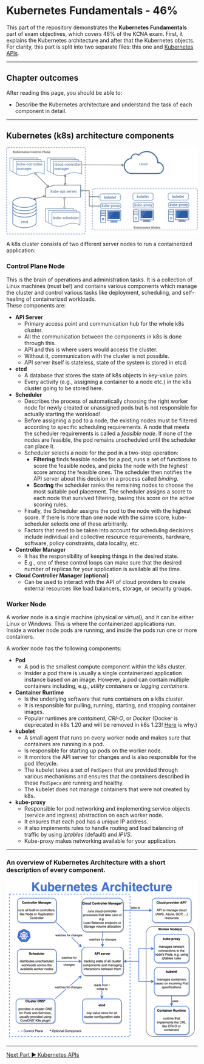 # Kubernetes Fundamentals - 46%
This part of the repository demonstrates the **Kubernetes Fundamentals** part of exam objectives, which covers 46% of the KCNA exam. First, it explains the Kubernetes architecture and after that the Kubernetes objects.  
For clarity, this part is split into two separate files: this one and [Kubernetes APIs](./03.1_kubernetes-objects.md).

---

## Chapter outcomes
After reading this page, you should be able to:
- Describe the Kubernetes architecture and understand the task of each component in detail.

---

## Kubernetes (k8s) architecture components
![Kubernetes Architecture](./00_images/k8s-architecture.png)

A k8s cluster consists of two different server nodes to run a containerized application:  

### Control Plane Node
This is the brain of operations and administration tasks. It is a collection of Linux machines (must be!) and contains various components which manage the cluster and control various tasks like deployment, scheduling, and self-healing of containerized workloads.  
These components are:
- **API Server**
  - Primary access point and communication hub for the whole k8s cluster.
  - All the communication between the components in k8s is done through this.
  - API and this is where users would access the cluster.
  - Without it, communication with the cluster is not possible.
  - API server itself is stateless, state of the system is stored in etcd.
- **etcd**
  - A database that stores the state of k8s objects in key-value pairs.
  - Every activity (e.g., assigning a container to a node etc.) in the k8s cluster going to be stored here.
- **Scheduler**
  - Describes the process of automatically choosing the right worker node for newly created or unassigned pods but is not responsible for actually starting the workload!
  - Before assigning a pod to a node, the existing nodes must be filtered according to specific scheduling requirements. A node that meets the scheduler requirements is called a *feasible node*. If none of the nodes are feasible, the pod remains unscheduled until the scheduler can place it.
  - Scheduler selects a node for the pod in a two-step operation:
    - **Filtering** finds feasible nodes for a pod, runs a set of functions to score the feasible nodes, and picks the node with the highest score among the feasible ones. The scheduler then notifies the API server about this decision in a process called *binding*.
    - **Scoring** the scheduler ranks the remaining nodes to choose the most suitable pod placement. The scheduler assigns a score to each node that survived filtering, basing this score on the active scoring rules.
  - Finally, the Scheduler assigns the pod to the node with the highest score. If there is more than one node with the same score, kube-scheduler selects one of these arbitrarily.
  - Factors that need to be taken into account for scheduling decisions include individual and collective resource requirements, hardware, software, policy constraints, data locality, etc.
- **Controller Manager**
  - It has the responsibility of keeping things in the desired state.
  - E.g., one of these control loops can make sure that the desired number of replicas for your application is available all the time.
- **Cloud Controller Manager (optional)**
  - Can be used to interact with the API of cloud providers to create external resources like load balancers, storage, or security groups.

### Worker Node
A worker node is a single machine (physical or virtual), and it can be either Linux or Windows. This is where the containerized applications run.  
Inside a worker node pods are running, and inside the pods run one or more containers.

A worker node has the following components:
- **Pod**
  - A pod is the smallest compute component within the k8s cluster.
  - Insider a pod there is usually a single containerized application instance based on an image. However, a pod can contain multiple containers including, e.g., *utility containers* or *logging containers*.
- **Container Runtime**
  - Is the underlying software that runs containers on a k8s cluster.
  - It is responsible for pulling, running, starting, and stopping container images.
  - Popular runtimes are *containerd*, *CRI-O*, or *Docker* (Docker is deprecated in k8s 1.20 and will be removed in k8s 1.23! [Here](https://kubernetes.io/blog/2020/12/02/dont-panic-kubernetes-and-docker/) is why.)
- **kubelet**
  - A small agent that runs on every worker node and makes sure that containers are running in a pod.
  - Is responsible for starting up pods on the worker node.
  - It monitors the API server for changes and is also responsible for the pod lifecycle.
  - The kubelet takes a set of `PodSpecs` that are provided through various mechanisms and ensures that the containers described in these `PodSpecs` are running and healthy.
  - The kubelet does not manage containers that were not created by k8s.
- **kube-proxy**
  - Responsible for pod networking and implementing service objects (service and ingress) abstraction on each worker node.
  - It ensures that each pod has a unique IP address.
  - It also implements rules to handle routing and load balancing of traffic by using *iptables* (default) and *IPVS*.
  - Kube-proxy makes networking available for your application.

---

### An overview of Kubernetes Architecture with a short description of every component.

![k8s components short description](./00_images/k8s-architecture-components.png)

---

[Next Part ▶ Kubernetes APIs](./03.1_kubernetes-objects.md)



